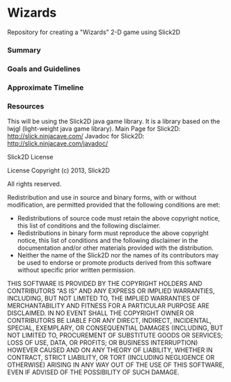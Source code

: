 # Wizards
Repository for creating a "Wizards" 2-D game using Slick2D

### Summary

### Goals and Guidelines

### Approximate Timeline

### Resources
This will be using the Slick2D java game library. It is a library based on the lwjgl (light-weight java game library).
Main Page for Slick2D: http://slick.ninjacave.com/
Javadoc for Slick2D: http://slick.ninjacave.com/javadoc/

Slick2D License

License
Copyright (c) 2013, Slick2D

All rights reserved.

Redistribution and use in source and binary forms, with or without modification, are permitted provided that the following conditions are met:

* Redistributions of source code must retain the above copyright notice, this list of conditions and the following disclaimer.
* Redistributions in binary form must reproduce the above copyright notice, this list of conditions and the following disclaimer in the documentation and/or other materials provided with the distribution.
* Neither the name of the Slick2D nor the names of its contributors may be used to endorse or promote products derived from this software without specific prior written permission.

THIS SOFTWARE IS PROVIDED BY THE COPYRIGHT HOLDERS AND CONTRIBUTORS “AS IS” AND ANY EXPRESS OR IMPLIED WARRANTIES, INCLUDING, BUT NOT LIMITED TO, THE IMPLIED WARRANTIES OF MERCHANTABILITY AND FITNESS FOR A PARTICULAR PURPOSE ARE DISCLAIMED. IN NO EVENT SHALL THE COPYRIGHT OWNER OR CONTRIBUTORS BE LIABLE FOR ANY DIRECT, INDIRECT, INCIDENTAL, SPECIAL, EXEMPLARY, OR CONSEQUENTIAL DAMAGES (INCLUDING, BUT NOT LIMITED TO, PROCUREMENT OF SUBSTITUTE GOODS OR SERVICES; LOSS OF USE, DATA, OR PROFITS; OR BUSINESS INTERRUPTION) HOWEVER CAUSED AND ON ANY THEORY OF LIABILITY, WHETHER IN CONTRACT, STRICT LIABILITY, OR TORT (INCLUDING NEGLIGENCE OR OTHERWISE) ARISING IN ANY WAY OUT OF THE USE OF THIS SOFTWARE, EVEN IF ADVISED OF THE POSSIBILITY OF SUCH DAMAGE.
